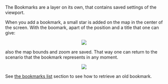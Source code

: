 The Bookmarks are a layer on its own, that contains saved settings of the viewport.

When you add a bookmark, a small star is added on the map in the center of the screen. With the boomark, apart of the position and a title that one can give:

<p align='center'><img src='http://wiki.geopaparazzi.googlecode.com/git/images2/34_add_bookmark.png' /></p>


also the map bounds and zoom are saved. That way one can return to the scenario that the bookmark represents in any moment.

<p align='center'><img src='http://wiki.geopaparazzi.googlecode.com/git/images2/35_added_bookmark.png' /></p>

See [the bookmarks list](BookmarksList2.md) section to see how to retrieve an old bookmark.